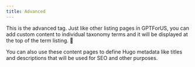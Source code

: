```yaml
---
title: Advanced
---
```


This is the advanced tag. Just like other listing pages in GPTForUS, you can add custom content to individual taxonomy terms and it will be displayed at the top of the term listing. :rocket:

You can also use these content pages to define Hugo metadata like titles and descriptions that will be used for SEO and other purposes.
